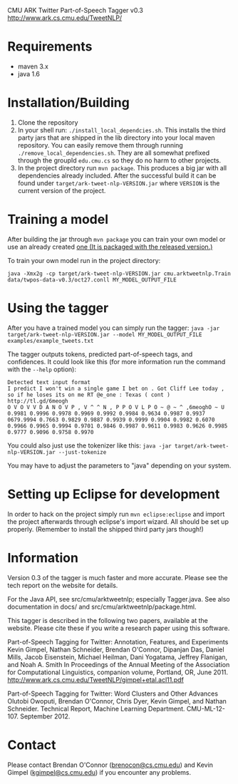 CMU ARK Twitter Part-of-Speech Tagger v0.3
http://www.ark.cs.cmu.edu/TweetNLP/

# Requirements
* maven 3.x
* java 1.6

# Installation/Building
1. Clone the repository
2. In your shell run: `./install_local_dependcies.sh`. This installs the third
party jars that are shipped in the lib directory into your local maven repository. 
You can easily remove them through running `./remove_local_dependencies.sh`. They 
are all somewhat prefixed through the groupId `edu.cmu.cs` so they do no harm to
other projects.
3. In the project directory run `mvn package`. This produces a big jar with all 
dependencies already included. After the successful build it can be found under
`target/ark-tweet-nlp-VERSION.jar` where `VERSION` is the current version of the 
project. 

# Training a model
After building the jar through `mvn package` you can train your own model or use
an already created [one (It is packaged with the released version.)](http://code.google.com/p/ark-tweet-nlp/downloads/detail?name=ark-tweet-nlp-0.3.tgz)

To train your own model run in the project directory:

`java -Xmx2g -cp target/ark-tweet-nlp-VERSION.jar cmu.arktweetnlp.Train data/twpos-data-v0.3/oct27.conll MY_MODEL_OUTPUT_FILE`

# Using the tagger
After you have a trained model you can simply run the tagger:
`java -jar target/ark-tweet-nlp-VERSION.jar --model MY_MODEL_OUTPUT_FILE examples/example_tweets.txt`

The tagger outputs tokens, predicted part-of-speech tags, and confidences. It 
could look like this (for more information run the command with the `--help` option):
```
Detected text input format
I predict I won't win a single game I bet on . Got Cliff Lee today , so if he loses its on me RT @e_one : Texas ( cont ) http://tl.gd/6meogh
O V O V V D A N O V P , V ^ ^ N , P P O V L P O ~ @ ~ ^ ,6meoghO ~ U
0.9981 0.9996 0.9978 0.9969 0.9992 0.9984 0.9634 0.9987 0.9937 0679.9994 0.7663 0.9829 0.9887 0.9939 0.9999 0.9904 0.9982 0.6070 0.9966 0.9965 0.9994 0.9701 0.9846 0.9987 0.9611 0.9983 0.9626 0.9985 0.9777 0.9096 0.9758 0.9970
```

You could also just use the tokenizer like this:
`java -jar target/ark-tweet-nlp-VERSION.jar --just-tokenize`

You may have to adjust the parameters to "java" depending on your system.

# Setting up Eclipse for development
In order to hack on the project simply run
`mvn eclipse:eclipse` and import the project afterwards through eclipse's import wizard. All should 
be set up properly. (Remember to install the shipped third party jars though!)

# Information
Version 0.3 of the tagger is much faster and more accurate.  Please see the
tech report on the website for details.

For the Java API, see src/cmu/arktweetnlp; especially Tagger.java.
See also documentation in docs/ and src/cmu/arktweetnlp/package.html.

This tagger is described in the following two papers, available at the website.
Please cite these if you write a research paper using this software.

Part-of-Speech Tagging for Twitter: Annotation, Features, and Experiments
Kevin Gimpel, Nathan Schneider, Brendan O'Connor, Dipanjan Das, Daniel Mills,
  Jacob Eisenstein, Michael Heilman, Dani Yogatama, Jeffrey Flanigan, and 
  Noah A. Smith
In Proceedings of the Annual Meeting of the Association
  for Computational Linguistics, companion volume, Portland, OR, June 2011.
http://www.ark.cs.cmu.edu/TweetNLP/gimpel+etal.acl11.pdf

Part-of-Speech Tagging for Twitter: Word Clusters and Other Advances
Olutobi Owoputi, Brendan O'Connor, Chris Dyer, Kevin Gimpel, and
  Nathan Schneider.
Technical Report, Machine Learning Department. CMU-ML-12-107. September 2012.

# Contact
Please contact Brendan O'Connor (brenocon@cs.cmu.edu) and Kevin Gimpel
(kgimpel@cs.cmu.edu) if you encounter any problems.
